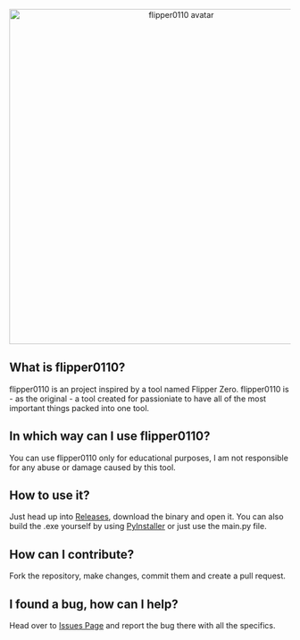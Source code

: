 <p align="center"><img width="600" src="https://user-images.githubusercontent.com/48185508/189196606-91260f9b-f030-4c78-b96b-11c8442493aa.png" alt="flipper0110 avatar"></p>

## What is flipper0110?
flipper0110 is an project inspired by a tool named Flipper Zero. flipper0110 is - as the original - a tool created for passioniate to have all of the most important things packed into one tool.

## In which way can I use flipper0110?
You can use flipper0110 only for educational purposes, I am not responsible for any abuse or damage caused by this tool.

## How to use it?
Just head up into [Releases](https://github.com/crqch/flipper0110/releases), download the binary and open it. You can also build the .exe yourself by using [PyInstaller](https://pyinstaller.org/en/stable/) or just use the main.py file.

## How can I contribute?
Fork the repository, make changes, commit them and create a pull request.

## I found a bug, how can I help?
Head over to [Issues Page](https://github.com/crqch/flipper0110/issues) and report the bug there with all the specifics.
